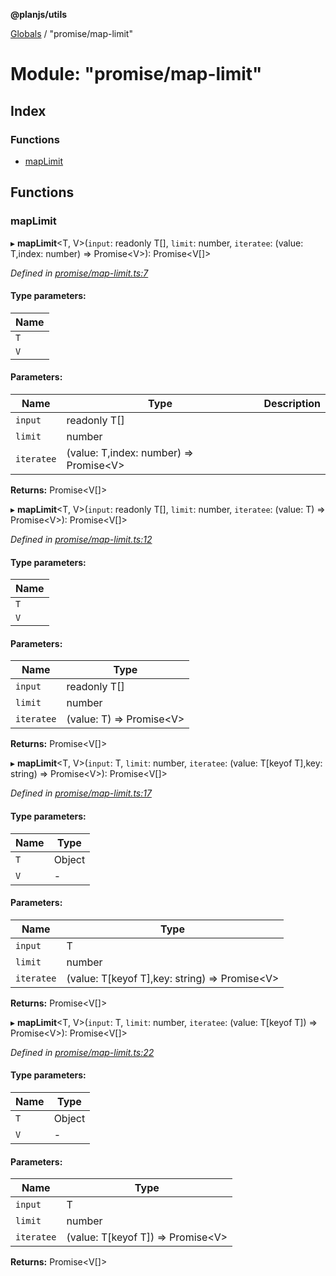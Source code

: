 **@planjs/utils**

[Globals](../README.md) / "promise/map-limit"

# Module: "promise/map-limit"

## Index

### Functions

* [mapLimit](_promise_map_limit_.md#maplimit)

## Functions

### mapLimit

▸ **mapLimit**\<T, V>(`input`: readonly T[], `limit`: number, `iteratee`: (value: T,index: number) => Promise\<V>): Promise\<V[]>

*Defined in [promise/map-limit.ts:7](https://github.com/planjs/utils/blob/af978cc/src/promise/map-limit.ts#L7)*

#### Type parameters:

Name |
------ |
`T` |
`V` |

#### Parameters:

Name | Type | Description |
------ | ------ | ------ |
`input` | readonly T[] |  |
`limit` | number |  |
`iteratee` | (value: T,index: number) => Promise\<V> |   |

**Returns:** Promise\<V[]>

▸ **mapLimit**\<T, V>(`input`: readonly T[], `limit`: number, `iteratee`: (value: T) => Promise\<V>): Promise\<V[]>

*Defined in [promise/map-limit.ts:12](https://github.com/planjs/utils/blob/af978cc/src/promise/map-limit.ts#L12)*

#### Type parameters:

Name |
------ |
`T` |
`V` |

#### Parameters:

Name | Type |
------ | ------ |
`input` | readonly T[] |
`limit` | number |
`iteratee` | (value: T) => Promise\<V> |

**Returns:** Promise\<V[]>

▸ **mapLimit**\<T, V>(`input`: T, `limit`: number, `iteratee`: (value: T[keyof T],key: string) => Promise\<V>): Promise\<V[]>

*Defined in [promise/map-limit.ts:17](https://github.com/planjs/utils/blob/af978cc/src/promise/map-limit.ts#L17)*

#### Type parameters:

Name | Type |
------ | ------ |
`T` | Object |
`V` | - |

#### Parameters:

Name | Type |
------ | ------ |
`input` | T |
`limit` | number |
`iteratee` | (value: T[keyof T],key: string) => Promise\<V> |

**Returns:** Promise\<V[]>

▸ **mapLimit**\<T, V>(`input`: T, `limit`: number, `iteratee`: (value: T[keyof T]) => Promise\<V>): Promise\<V[]>

*Defined in [promise/map-limit.ts:22](https://github.com/planjs/utils/blob/af978cc/src/promise/map-limit.ts#L22)*

#### Type parameters:

Name | Type |
------ | ------ |
`T` | Object |
`V` | - |

#### Parameters:

Name | Type |
------ | ------ |
`input` | T |
`limit` | number |
`iteratee` | (value: T[keyof T]) => Promise\<V> |

**Returns:** Promise\<V[]>
